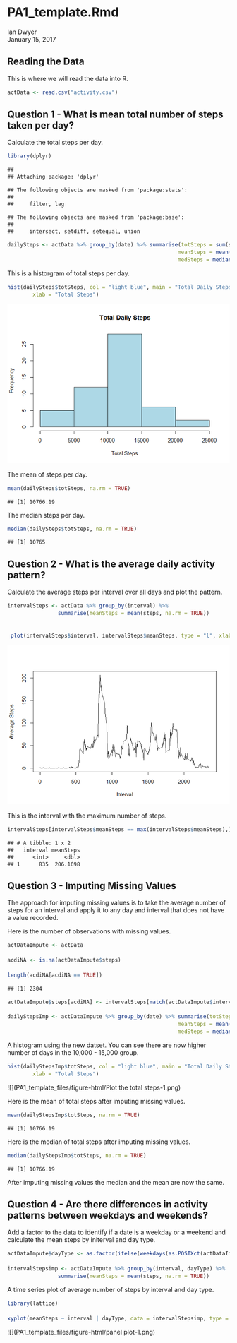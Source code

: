 # PA1_template.Rmd
Ian Dwyer  
January 15, 2017  



## Reading the Data
This is where we will read the data into R. 



```r
actData <- read.csv("activity.csv")
```

## Question 1 - What is mean total number of steps taken per day?

Calculate the total steps per day.

```r
library(dplyr)
```

```
## 
## Attaching package: 'dplyr'
```

```
## The following objects are masked from 'package:stats':
## 
##     filter, lag
```

```
## The following objects are masked from 'package:base':
## 
##     intersect, setdiff, setequal, union
```

```r
dailySteps <- actData %>% group_by(date) %>% summarise(totSteps = sum(steps), 
                                                      meanSteps = mean(steps, na.rm=TRUE),
                                                      medSteps = median(steps))
```

This is a historgram of total steps per day.


```r
hist(dailySteps$totSteps, col = "light blue", main = "Total Daily Steps",
        xlab = "Total Steps")
```

![](PA1_template_files/figure-html/dailySteps-1.png)<!-- -->

The mean of steps per day.

```r
mean(dailySteps$totSteps, na.rm = TRUE)
```

```
## [1] 10766.19
```

The median steps per day.

```r
median(dailySteps$totSteps, na.rm = TRUE)
```

```
## [1] 10765
```

## Question 2 - What is the average daily activity pattern?

Calculate the average steps per interval over all days and plot the pattern.

```r
intervalSteps <- actData %>% group_by(interval) %>% 
                summarise(meanSteps = mean(steps, na.rm = TRUE))


 plot(intervalSteps$interval, intervalSteps$meanSteps, type = "l", xlab = 'Interval', ylab = 'Average Steps')
```

![](PA1_template_files/figure-html/MeanStepsInterval-1.png)<!-- -->

This is the interval with the maximum number of steps.

```r
intervalSteps[intervalSteps$meanSteps == max(intervalSteps$meanSteps),]
```

```
## # A tibble: 1 x 2
##   interval meanSteps
##      <int>     <dbl>
## 1      835  206.1698
```

## Question 3 - Imputing Missing Values

The approach for imputing missing values is to take the average number of steps for an interval and apply it to any day and interval that does not have a value recorded.


Here is the number of observations with missing values.

```r
actDataImpute <- actData

acdiNA <- is.na(actDataImpute$steps)

length(acdiNA[acdiNA == TRUE])
```

```
## [1] 2304
```


```r
actDataImpute$steps[acdiNA] <- intervalSteps[match(actDataImpute$interval[acdiNA], intervalSteps$interval),]$meanSteps

dailyStepsImp <- actDataImpute %>% group_by(date) %>% summarise(totSteps = sum(steps), 
                                                      meanSteps = mean(steps),
                                                      medSteps = median(steps))
```

A histogram using the new datset. You can see there are now  higher number of days in the 10,000 - 15,000 group.

```r
hist(dailyStepsImp$totSteps, col = "light blue", main = "Total Daily Steps",
        xlab = "Total Steps")
```

![](PA1_template_files/figure-html/Plot the total steps-1.png)<!-- -->

Here is the mean of total steps after imputing missing values.

```r
mean(dailyStepsImp$totSteps, na.rm = TRUE)
```

```
## [1] 10766.19
```

Here is the median of total steps after imputing missing values.

```r
median(dailyStepsImp$totSteps, na.rm = TRUE)
```

```
## [1] 10766.19
```

After imputing missing values the median and the mean are now the same.

## Question 4 - Are there differences in activity patterns between weekdays and weekends?

Add a factor to the data to identify if a date is a weekday or a weekend and calculate the mean steps by initerval and day type.

```r
actDataImpute$dayType <- as.factor(ifelse(weekdays(as.POSIXct(actDataImpute$date), abbr = TRUE) %in% c('Sat', 'Sun'), 'Weekend', 'Weekday'))

intervalStepsimp <- actDataImpute %>% group_by(interval, dayType) %>% 
                summarise(meanSteps = mean(steps, na.rm = TRUE))
```

A time series plot of average number of steps by interval and day type. 


```r
library(lattice)

xyplot(meanSteps ~ interval | dayType, data = intervalStepsimp, type = "l", layout = c(1,2), main = "Mean Steps by Day Type", ylab = 'Steps', xlab = 'Interval')
```

![](PA1_template_files/figure-html/panel plot-1.png)<!-- -->


